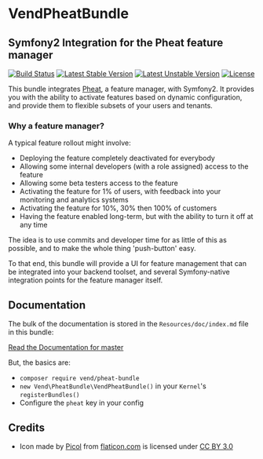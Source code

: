 # VendPheatBundle

## Symfony2 Integration for the Pheat feature manager

[![Build Status](https://travis-ci.org/vend/VendPheatBundle.svg?branch=master)](https://travis-ci.org/vend/pheat)
[![Latest Stable Version](https://poser.pugx.org/vend/pheat-bundle/v/stable.svg)](https://packagist.org/packages/vend/pheat-bundle)
[![Latest Unstable Version](https://poser.pugx.org/vend/pheat-bundle/v/unstable.svg)](https://packagist.org/packages/vend/pheat-bundle)
[![License](https://poser.pugx.org/vend/pheat-bundle/license.svg)](https://packagist.org/packages/vend/pheat-bundle)

This bundle integrates [Pheat](https://github.com/vend/pheat), a feature
manager, with Symfony2. It provides you with the ability to activate features
based on dynamic configuration, and provide them to flexible subsets of your
users and tenants.

### Why a feature manager?

A typical feature rollout might involve:

- Deploying the feature completely deactivated for everybody
- Allowing some internal developers (with a role assigned) access to the feature
- Allowing some beta testers access to the feature
- Activating the feature for 1% of users, with feedback into your monitoring and analytics systems
- Activating the feature for 10%, 30% then 100% of customers
- Having the feature enabled long-term, but with the ability to turn it off at any time

The idea is to use commits and developer time for as little of this as
possible, and to make the whole thing 'push-button' easy.

To that end, this bundle will provide a UI for feature management that can be
integrated into your backend toolset, and several Symfony-native integration
points for the feature manager itself.

## Documentation

The bulk of the documentation is stored in the `Resources/doc/index.md` file in
this bundle:

[Read the Documentation for master](https://github.com/vend/VendPheatBundle/blob/master/Resources/doc/index.md)

But, the basics are:

* `composer require vend/pheat-bundle`
* `new Vend\PheatBundle\VendPheatBundle()` in your `Kernel`'s `registerBundles()`
* Configure the `pheat` key in your config

## Credits

* Icon made by [Picol](http://picol.org) from [flaticon.com](http://www.flaticon.com)
  is licensed under [CC BY 3.0](http://creativecommons.org/licenses/by/3.0/)
